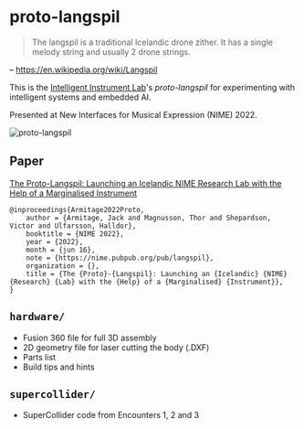 # proto-langspil

> The langspil is a traditional Icelandic drone zither. It has a single melody string and usually 2 drone strings.

– https://en.wikipedia.org/wiki/Langspil

This is the [Intelligent Instrument Lab](http://iil.is)'s _proto-langspil_ for experimenting with intelligent systems and embedded AI.

Presented at New Interfaces for Musical Expression (NIME) 2022.

![proto-langspil](https://assets.pubpub.org/b8ci3mep/51643054069968.jpg)

## Paper

[The Proto-Langspil: Launching an Icelandic NIME Research Lab with the Help of a Marginalised Instrument](https://nime.pubpub.org/pub/langspil/release/1)

```
@inproceedings{Armitage2022Proto,
	author = {Armitage, Jack and Magnusson, Thor and Shepardson, Victor and Ulfarsson, Halldor},
	booktitle = {NIME 2022},
	year = {2022},
	month = {jun 16},
	note = {https://nime.pubpub.org/pub/langspil},
	organization = {},
	title = {The {Proto}-{Langspil}: Launching an {Icelandic} {NIME} {Research} {Lab} with the {Help} of a {Marginalised} {Instrument}},
}
```

## `hardware/`

- Fusion 360 file for full 3D assembly
- 2D geometry file for laser cutting the body (.DXF)
- Parts list
- Build tips and hints

## `supercollider/`

- SuperCollider code from Encounters 1, 2 and 3


